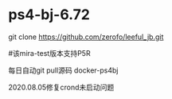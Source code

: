 # ps4-bj-6.72

git clone https://github.com/zerofo/leeful_jb.git

#该mira-test版本支持P5R

每日自动git pull源码
docker-ps4bj

2020.08.05修复crond未启动问题
